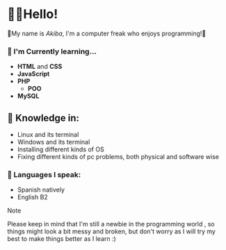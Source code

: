 # 👋😺Hello!
💫My name is *Akiba*, I'm a computer freak who enjoys programming!💫

### 📖 I'm Currently learning...
- **HTML** and **CSS**
- **JavaScript**
- **PHP**
  - **POO**
- **MySQL**

## 🧠 Knowledge in:
+ Linux and its terminal
+ Windows and its terminal
+ Installing different kinds of OS
+ Fixing different kinds of pc problems, both physical and software wise

### 💬 Languages I speak: 
+ Spanish natively
+ English B2

>[!NOTE]
> Please keep in mind that I'm still a newbie in the programming world , so things might look a bit messy and broken,
> but don't worry as I will try my best to make things better as I learn :)
